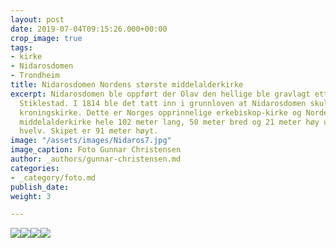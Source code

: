 ```yaml
---
layout: post
date: 2019-07-04T09:15:26.000+00:00
crop_image: true
tags:
- kirke
- Nidarosdomen
- Trondheim
title: Nidarosdomen Nordens største middelalderkirke
excerpt: Nidarosdomen ble oppført der Olav den hellige ble gravlagt etter slaget på
  Stiklestad. I 1814 ble det tatt inn i grunnloven at Nidarosdomen skulle være landets
  kroningskirke. Dette er Norges opprinnelige erkebiskop-kirke og Nordens største
  middelalderkirke hele 102 meter lang, 50 meter bred og 21 meter høy under skipets
  hvelv. Skipet er 91 meter høyt.
image: "/assets/images/Nidaros7.jpg"
image_caption: Foto Gunnar Christensen
author: _authors/gunnar-christensen.md
categories:
- _category/foto.md
publish_date: 
weight: 3

---
```

![](https://www.helping.no/Nidaros5.jpg)![](https://www.helping.no/Nidaros2.jpg)![](https://www.helping.no/Nidaros3.jpg)![](https://www.helping.no/Nidaros4.jpg)
